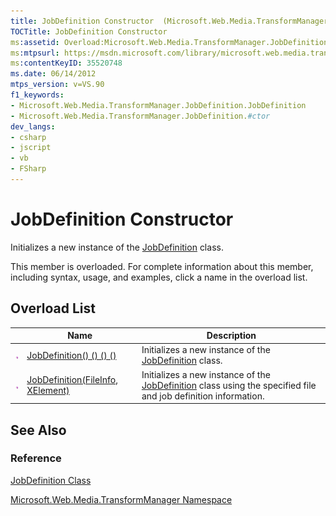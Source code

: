 ```yaml
---
title: JobDefinition Constructor  (Microsoft.Web.Media.TransformManager)
TOCTitle: JobDefinition Constructor
ms:assetid: Overload:Microsoft.Web.Media.TransformManager.JobDefinition.#ctor
ms:mtpsurl: https://msdn.microsoft.com/library/microsoft.web.media.transformmanager.jobdefinition.jobdefinition(v=VS.90)
ms:contentKeyID: 35520748
ms.date: 06/14/2012
mtps_version: v=VS.90
f1_keywords:
- Microsoft.Web.Media.TransformManager.JobDefinition.JobDefinition
- Microsoft.Web.Media.TransformManager.JobDefinition.#ctor
dev_langs:
- csharp
- jscript
- vb
- FSharp
---
```


# JobDefinition Constructor

Initializes a new instance of the [JobDefinition](jobdefinition-class-microsoft-web-media-transformmanager.md) class.

This member is overloaded. For complete information about this member, including syntax, usage, and examples, click a name in the overload list.

## Overload List

||Name|Description|
|--- |--- |--- |
|![Public method](images/Hh125771.pubmethod(en-us,VS.90).gif "Public method")|[JobDefinition() () () ()](jobdefinition-constructor-microsoft-web-media-transformmanager_1.md)|Initializes a new instance of the [JobDefinition](jobdefinition-class-microsoft-web-media-transformmanager.md) class.|
|![Public method](images/Hh125771.pubmethod(en-us,VS.90).gif "Public method")|[JobDefinition(FileInfo, XElement)](jobdefinition-constructor-fileinfo-xelement-microsoft-web-media-transformmanager.md)|Initializes a new instance of the [JobDefinition](jobdefinition-class-microsoft-web-media-transformmanager.md) class using the specified file and job definition information.|

## See Also

### Reference

[JobDefinition Class](jobdefinition-class-microsoft-web-media-transformmanager.md)

[Microsoft.Web.Media.TransformManager Namespace](microsoft-web-media-transformmanager-namespace.md)
